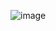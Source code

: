 ![image](https://github.com/wahyu-nugroho-adji/navbar/assets/135510326/58f89de2-2db1-4d2b-9876-31e631db1c01)
